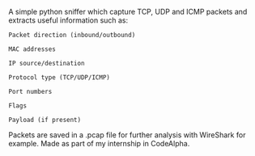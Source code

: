 A simple python sniffer which capture TCP, UDP and ICMP packets and extracts useful information such as:

    Packet direction (inbound/outbound)

    MAC addresses

    IP source/destination

    Protocol type (TCP/UDP/ICMP)

    Port numbers

    Flags

    Payload (if present)

Packets are saved in a .pcap file for further analysis with WireShark for example.
Made as part of my internship in CodeAlpha.
